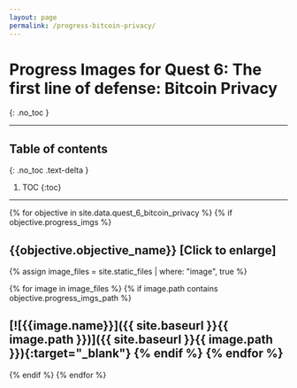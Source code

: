 ```yaml
---
layout: page
permalink: /progress-bitcoin-privacy/
---
```


# Progress Images for Quest 6: The first line of defense: Bitcoin Privacy
{: .no_toc }

---

## Table of contents
{: .no_toc .text-delta }

1. TOC
{:toc}

---

<!-- This is very ugly. Kramdown renders liquid code in <code> tags unless I get rid of indentations -->
<!-- A .yml file must exist in _data folder named after the quest name -->
{% for objective in site.data.quest_6_bitcoin_privacy %}
{% if  objective.progress_imgs %}
## {{objective.objective_name}} [Click to enlarge]
{% assign image_files = site.static_files | where: "image", true %}
<!-- get all images and filter them against the path defined in the quest's .yml file -->
{% for image in image_files %}
{% if image.path contains objective.progress_imgs_path %}
  <!-- This is the ugly part, where we produce the clickable progress image -->
  [![{{image.name}}]({{ site.baseurl }}{{ image.path }})]({{ site.baseurl }}{{ image.path }}){:target="_blank"}
{% endif %}
{% endfor %}
---
{% endif %}
{% endfor %}
